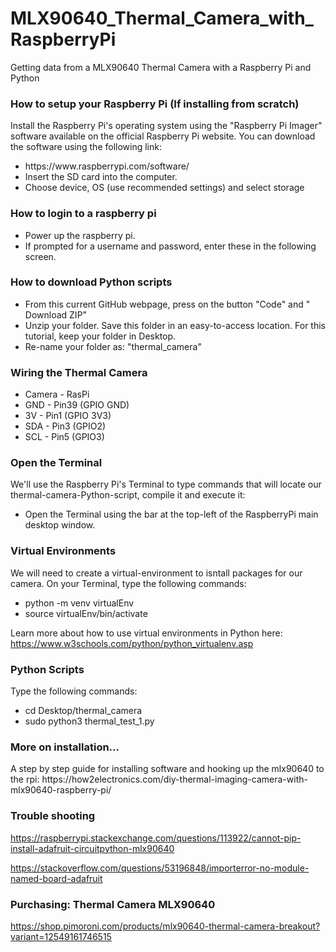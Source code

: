 # MLX90640_Thermal_Camera_with_RaspberryPi
Getting data from a MLX90640 Thermal Camera with a Raspberry Pi and Python

<h3>How to setup your Raspberry Pi (If installing from scratch)</h3>
Install the Raspberry Pi's operating system using the "Raspberry Pi Imager" software available on the official Raspberry Pi website. You can download the software using the following link:
<ul>
<li>https://www.raspberrypi.com/software/</li>
<li>Insert the SD card into the computer.</li>
<li>Choose device, OS (use recommended settings) and select storage</li>
</ul>

<h3>How to login to a raspberry pi</h3>
<ul>
<li>Power up the raspberry pi.</li>
<li>If prompted for a username and password, enter these in the following screen.</li>
</ul>

<h3>How to download Python scripts</h3>
<ul>
<li>From this current GitHub webpage, press on the button "Code" and " Download ZIP"</li>
<li>Unzip your folder. Save this folder in an easy-to-access location. For this tutorial, keep your folder in Desktop.</li>
<li>Re-name your folder as: "thermal_camera"</li>  
</ul>

<h3>Wiring the Thermal Camera</h3>
<ul>
<li>Camera - RasPi
<li>GND - Pin39 (GPIO GND) </li>
<li>3V - Pin1 (GPIO 3V3)</li>
<li>SDA - Pin3 (GPIO2) </li>
<li>SCL - Pin5 (GPIO3) </li>
</ul>

<h3>Open the Terminal </h3>
We'll use the Raspberry Pi's Terminal to type commands that will locate our thermal-camera-Python-script, compile it and execute it: 
<ul>
<li> Open the Terminal using the bar at the top-left of the RaspberryPi main desktop window.
</ul>

<h3>Virtual Environments </h3>
We will need to create a virtual-environment to isntall packages for our camera. 
On your Terminal, type the following commands:
<ul>
<li> python -m venv virtualEnv
<li> source virtualEnv/bin/activate
</ul>

Learn more about how to use virtual environments in Python here:
https://www.w3schools.com/python/python_virtualenv.asp
</ul>

<h3>Python Scripts </h3>

Type the following commands:
<ul>
<li> cd Desktop/thermal_camera </li>
<li> sudo python3 thermal_test_1.py</li>
</ul>

<h3>More on installation...</h3>
A step by step guide for installing software and hooking up the mlx90640 to the rpi:
https://how2electronics.com/diy-thermal-imaging-camera-with-mlx90640-raspberry-pi/

<h3>Trouble shooting </h3>

https://raspberrypi.stackexchange.com/questions/113922/cannot-pip-install-adafruit-circuitpython-mlx90640

https://stackoverflow.com/questions/53196848/importerror-no-module-named-board-adafruit

<h3> Purchasing: Thermal Camera MLX90640 </h3>

https://shop.pimoroni.com/products/mlx90640-thermal-camera-breakout?variant=12549161746515
